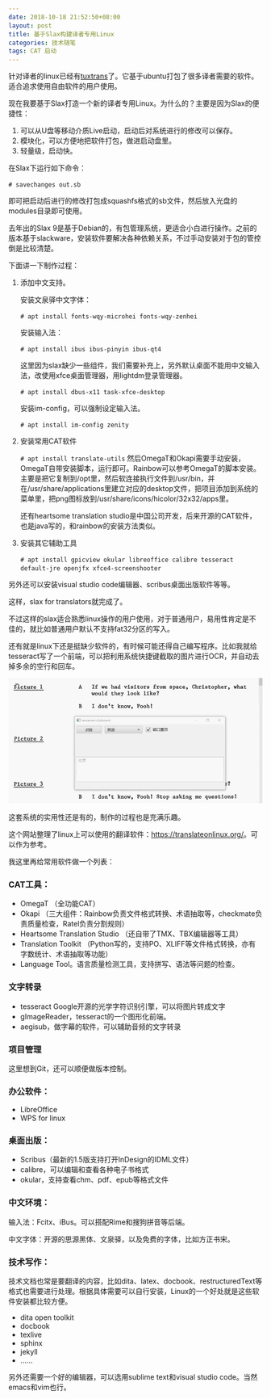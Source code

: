 ```yaml
---
date: 2018-10-18 21:52:50+08:00
layout: post
title: 基于Slax构建译者专用Linux
categories: 技术随笔
tags: CAT 启动
---
```


针对译者的linux已经有[tuxtrans](https://www.uibk.ac.at/tuxtrans/)了。它基于ubuntu打包了很多译者需要的软件。适合追求使用自由软件的用户使用。

现在我要基于Slax打造一个新的译者专用Linux。为什么的？主要是因为Slax的便捷性：

1. 可以从U盘等移动介质Live启动，启动后对系统进行的修改可以保存。
2. 模块化，可以方便地把软件打包，做进启动盘里。
3. 轻量级，启动快。

在Slax下运行如下命令：

`# savechanges out.sb`

即可把启动后进行的修改打包成squashfs格式的sb文件，然后放入光盘的modules目录即可使用。

去年出的Slax 9是基于Debian的，有包管理系统，更适合小白进行操作。之前的版本基于slackware，安装软件要解决各种依赖关系，不过手动安装对于包的管控倒是比较清楚。

下面讲一下制作过程：

1. 添加中文支持。

	安装文泉驿中文字体：

	`# apt install fonts-wqy-microhei fonts-wqy-zenhei`

	安装输入法：

	`# apt install ibus ibus-pinyin ibus-qt4`

	这里因为slax缺少一些组件，我们需要补充上，另外默认桌面不能用中文输入法，改使用xfce桌面管理器，用lightdm登录管理器。

	`# apt install dbus-x11 task-xfce-desktop`

	安装im-config，可以强制设定输入法。

	`# apt install im-config zenity`

2. 安装常用CAT软件

	`# apt install translate-utils`
	然后OmegaT和Okapi需要手动安装，OmegaT自带安装脚本，运行即可。Rainbow可以参考OmegaT的脚本安装。主要是把它复制到/opt里，然后软连接执行文件到/usr/bin，并在/usr/share/applications里建立对应的desktop文件，把项目添加到系统的菜单里，把png图标放到/usr/share/icons/hicolor/32x32/apps里。
    
    还有heartsome translation studio是中国公司开发，后来开源的CAT软件，也是java写的，和rainbow的安装方法类似。

3. 安装其它辅助工具

	`# apt install gpicview okular libreoffice calibre tesseract default-jre openjfx xfce4-screenshooter`

另外还可以安装visual studio code编辑器、scribus桌面出版软件等等。

这样，slax for translators就完成了。

不过这样的slax适合熟悉linux操作的用户使用，对于普通用户，易用性肯定是不佳的，就比如普通用户默认不支持fat32分区的写入。

还有就是linux下还是挺缺少软件的，有时候可能还得自己编写程序。比如我就给tesseract写了一个前端，可以把利用系统快捷键截取的图片进行OCR，并自动去掉多余的空行和回车。

![](https://github.com/xulihang/tesseract-clipboard/raw/master/demo.gif)

这套系统的实用性还是有的，制作的过程也是充满乐趣。

这个网站整理了linux上可以使用的翻译软件：<https://translateonlinux.org/>。可以作为参考。

我这里再给常用软件做一个列表：

### CAT工具：

* OmegaT （全功能CAT）
* Okapi （三大组件：Rainbow负责文件格式转换、术语抽取等，checkmate负责质量检查，Ratel负责分割规则）
* Heartsome Translation Studio （还自带了TMX、TBX编辑器等工具）
* Translation Toolkit （Python写的，支持PO、XLIFF等文件格式转换，亦有字数统计、术语抽取等功能）
* Language Tool。语言质量检测工具，支持拼写、语法等问题的检查。

### 文字转录

* tesseract Google开源的光学字符识别引擎，可以将图片转成文字
* gImageReader，tesseract的一个图形化前端。
* aegisub，做字幕的软件，可以辅助音频的文字转录

### 项目管理

这里想到Git，还可以顺便做版本控制。

### 办公软件：

* LibreOffice
* WPS for linux

### 桌面出版：

* Scribus（最新的1.5版支持打开InDesign的IDML文件）
* calibre，可以编辑和查看各种电子书格式
* okular，支持查看chm、pdf、epub等格式文件

### 中文环境：

输入法：Fcitx、iBus。可以搭配Rime和搜狗拼音等后端。

中文字体：开源的思源黑体、文泉驿，以及免费的字体，比如方正书宋。

### 技术写作：

技术文档也常是要翻译的内容，比如dita、latex、docbook、restructuredText等格式也需要进行处理。根据具体需要可以自行安装，Linux的一个好处就是这些软件安装都比较方便。

* dita open toolkit
* docbook
* texlive
* sphinx
* jekyll
* ……

另外还需要一个好的编辑器，可以选用sublime text和visual studio code。当然emacs和vim也行。







